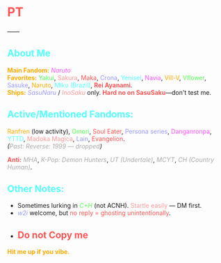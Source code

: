 # <span style="color:#ff5555">PT</span>
——
## <span style="color:#55ffff">**About Me**</span>  
**<span style="color:#ffaa00">Main Fandom:</span>** *<span style="color:#ff55ff">Naruto</span>*  
**<span style="color:#ffaa00">Favorites:</span>** <span style="color:#55ff55">Yakui</span>, <span style="color:#ff9999">Sakura</span>, <span style="color:#ff5555">Maka</span>, <span style="color:#9999ff">Crona</span>, <span style="color:#55ffff">Yenisei</span>, <span style="color:#ff55ff">Navia</span>, <span style="color:#ffaa00">Vill-V</span>, <span style="color:#55ff55">Vflower</span>, <span style="color:#9999ff">Sasuke</span>, <span style="color:#ffaa00">Naruto</span>, <span style="color:#55ffff">Miku (Brazil)</span>, **<span style="color:#ff5555">Rei Ayanami</span>**.  
**<span style="color:#ffaa00">Ships:</span>** *<span style="color:#9999ff">SasuNaru</span>* / *<span style="color:#ff9999">InoSaku</span>* only. **<span style="color:#ff5555">Hard no on SasuSaku</span>**—don't test me.  

## <span style="color:#55ffff">**Active/Mentioned Fandoms:**</span>  
<span style="color:#ffaa00">Ranfren</span> (low activity), <span style="color:#55ff55">Omori</span>, <span style="color:#ff5555">Soul Eater</span>, <span style="color:#9999ff">Persona series</span>, <span style="color:#ff55ff">Danganronpa</span>, <span style="color:#55ffff">YTTD</span>, <span style="color:#ff9999">Madoka Magica</span>, <span style="color:#9999ff">Lain</span>, <span style="color:#ff5555">Evangelion</span>.  
*(<span style="color:#aaaaaa">Past: Reverse: 1999 — dropped</span>)*  

**<span style="color:#ff5555">Anti:</span>** *<span style="color:#aaaaaa">MHA</span>*, *<span style="color:#aaaaaa">K-Pop: Demon Hunters</span>*, *<span style="color:#aaaaaa">UT (Undertale)</span>*, *<span style="color:#aaaaaa">MCYT</span>*, *<span style="color:#aaaaaa">CH (Country Human)</span>*.  

## <span style="color:#55ffff">**Other Notes:**</span>  
- Sometimes lurking in *<span style="color:#55ff55">C+H</span>* (not ACNH). <span style="color:#ff9999">Startle easily</span> — DM first.  
- *<span style="color:#9999ff">w2i</span>* welcome, but <span style="color:#ff5555">no reply = ghosting unintentionally</span>.  
- ## **<span style="color:#ff5555">Do not Copy me</span>**

**<span style="color:#ffaa00">Hit me up if you vibe.</span>**